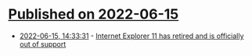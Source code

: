# [Published on 2022-06-15](index.md)

* [2022-06-15, 14:33:31](https://news.ycombinator.com/item?id=31753475) - [Internet Explorer 11 has retired and is officially out of support](https://blogs.windows.com/windowsexperience/2022/06/15/internet-explorer-11-has-retired-and-is-officially-out-of-support-what-you-need-to-know/)
